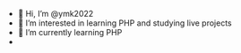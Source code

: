 - 👋 Hi, I’m @ymk2022
- 👀 I’m interested in learning PHP and studying live projects 
- 🌱 I’m currently learning PHP
- 

<!---
ymk2022/ymk2022 is a ✨ special ✨ repository because its `README.md` (this file) appears on your GitHub profile.
You can click the Preview link to take a look at your changes.
--->

